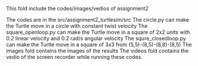 This fold include the codes/images/vedios of assignment2

The codes are in the src/assignment2_turtlesim/src
The circle.py can make the Turtle move in a circle with constant twist velocity
The square_openloop.py can make the Turtle move in a square of 2x2 units with 0.2 linear velocity and 0.2 rad/s angular velocity
The squre_closedloop.py can make the Turtle move in a square of 3x3 from (5,5)-(8,5)-(8,8)-(8,5)
The images fold contains the images of the results
The videos fold contains the vedio of the screen recorder while running these codes.
